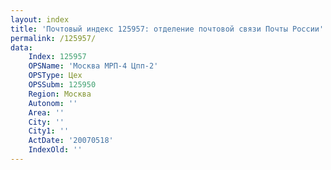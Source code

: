 ```yaml
---
layout: index
title: 'Почтовый индекс 125957: отделение почтовой связи Почты России'
permalink: /125957/
data:
    Index: 125957
    OPSName: 'Москва МРП-4 Цпп-2'
    OPSType: Цех
    OPSSubm: 125950
    Region: Москва
    Autonom: ''
    Area: ''
    City: ''
    City1: ''
    ActDate: '20070518'
    IndexOld: ''
---
```


